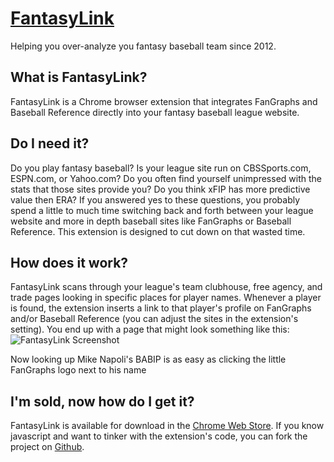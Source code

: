 [FantasyLink](http://sglantz.github.io/FantasyLink/)
======

Helping you over-analyze you fantasy baseball team since 2012.

What is FantasyLink?
------

FantasyLink is a Chrome browser extension that integrates FanGraphs and Baseball Reference directly into your fantasy baseball league website.

Do I need it?
------

Do you play fantasy baseball? Is your league site run on CBSSports.com, ESPN.com, or Yahoo.com? Do you often find yourself unimpressed with the stats that those sites provide you? Do you think xFIP has more predictive value then ERA? If you answered yes to these questions, you probably spend a little to much time switching back and forth between your league website and more in depth baseball sites like FanGraphs or Baseball Reference. This extension is designed to cut down on that wasted time.

How does it work?
------

FantasyLink scans through your league's team clubhouse, free agency, and trade pages looking in specific places for player names. Whenever a player is found, the extension inserts a link to that player's profile on FanGraphs and/or Baseball Reference (you can adjust the sites in the extension's setting). You end up with a page that might look something like this: ![FantasyLink Screenshot](http://i.imgur.com/fOAY0Wc.jpg "FantasyLink Screenshot") 

Now looking up Mike Napoli's BABIP is as easy as clicking the little FanGraphs logo next to his name

I'm sold, now how do I get it?
------

FantasyLink is available for download in the [Chrome Web Store](https://chrome.google.com/webstore/detail/fantasylink/pghfoglbgdeknkjcmilhkidfdkgenfdi).  If you know javascript and want to tinker with the extension's code, you can fork the project on [Github](https://github.com/sglantz/FantasyGraph-Chrome-Extension).
